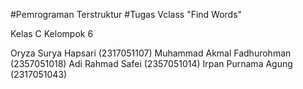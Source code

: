 #Pemrograman Terstruktur
#Tugas Vclass "Find Words"

Kelas C
Kelompok 6

Oryza Surya Hapsari (2317051107)
Muhammad Akmal Fadhurohman (2357051018)
Adi Rahmad Safei (2357051014)
Irpan Purnama Agung (2317051043)
